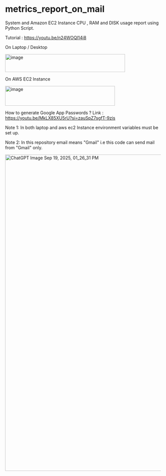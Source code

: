 # metrics_report_on_mail
System and Amazon EC2 Instance CPU , RAM and DISK usage report using Python Script.

Tutorial : https://youtu.be/n24WOQl14i8

On Laptop / Desktop

<img width="388" height="58" alt="image" src="https://github.com/user-attachments/assets/c2c5277d-1903-44b2-ba05-70e091f8f8d3" />

On AWS EC2 Instance

<img width="355" height="64" alt="image" src="https://github.com/user-attachments/assets/313e83df-de58-4875-96cd-fd290ca47278" />

How to generate Google App Passwords ?
Link : https://youtu.be/MkLX85XU5rU?si=zauSpZ7sgfT-9zis

Note 1: In both laptop and aws ec2 Instance environment variables must be set up.

Note 2: In this repository email means "Gmail" i.e this code can send mail from "Gmail" only.

<img width="1536" height="1024" alt="ChatGPT Image Sep 19, 2025, 01_26_31 PM" src="https://github.com/user-attachments/assets/1b3872f0-0bab-495a-9bd0-d962788e0b66" />

